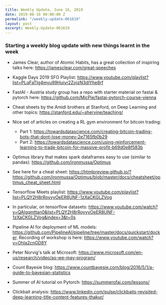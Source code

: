 ```yaml
---
title: Weekly Update, June 16, 2019
date: 2019-06-16 00:00:00 Z
permalink: "/weekly-update-061619"
layout: post
excerpt: Weekly-Update-061619
---
```

### Starting a weekly blog update with new things learnt in the week

* James Clear, author of Atomic Habits, has a great collection of inspiring talks here: https://jamesclear.com/great-speeches

* Kaggle Days 2019 SFO Playlist: https://www.youtube.com/playlist?list=PLqFaTIg4myu99Huiyr2ZojzN3dlYhe8rf

* FastAI - Austria study group has a repo with starter material on fastai & pytorch here: https://github.com/MicPie/fastai-pytorch-course-vienna

* Cheat sheets by the Amidi brothers at Stanford, on Deep Learning and other topics: https://stanford.edu/~shervine/teaching/

* Nice set of articles on creating a RL gym environment for bitcoin trading: 
  * Part 1: https://towardsdatascience.com/creating-bitcoin-trading-bots-that-dont-lose-money-2e7165fb0b29
  * Part 2: https://towardsdatascience.com/using-reinforcement-learning-to-trade-bitcoin-for-massive-profit-b69d0e8f583b

* Optimus library that makes spark dataframes easy to use (similar to pandas): https://github.com/ironmussa/Optimus
 * See here for a cheat sheet: https://htmlpreview.github.io/?https://github.com/ironmussa/Optimus/blob/master/docs/cheatsheet/optimus_cheat_sheet.html

* Tensorflow Meets playlist: https://www.youtube.com/playlist?list=PLQY2H8rRoyvyOeER8UNF-1zXaCKGLZVog
 * In particular, on tensorflow datasets: https://www.youtube.com/watch?v=QAlgqmttan0&list=PLQY2H8rRoyvyOeER8UNF-1zXaCKGLZVog&index=3&t=0s

 * Pipeline AI for deployment of ML models: https://github.com/PipelineAI/pipeline/tree/master/docs/quickstart/docker. Recording of workshop is here: https://www.youtube.com/watch?v=OhIa2cnGD8Y

* Peter Norvig's talk at Microsoft: https://www.microsoft.com/en-us/research/video/as-we-may-program/

* Count Bayesie blog: https://www.countbayesie.com/blog/2016/5/1/a-guide-to-bayesian-statistics

* Summer of AI tutorial on Pytorch: https://summerofai.com/lessons/

* Clickbait analysis: https://www.linkedin.com/pulse/clickbaits-revisited-deep-learning-title-content-features-thakur/




